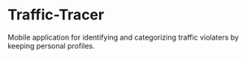 # Traffic-Tracer
Mobile application for identifying and categorizing traffic violaters by keeping personal profiles.

